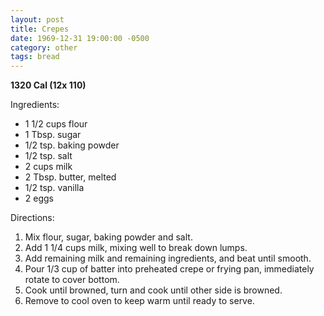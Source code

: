 ```yaml
---
layout: post
title: Crepes
date: 1969-12-31 19:00:00 -0500
category: other
tags: bread
---
```

<b>1320 Cal (12x 110)</b>
  
Ingredients:  
<ul>
 	<li>1 1/2 cups flour</li>
 	<li>1 Tbsp. sugar</li>
 	<li>1/2 tsp. baking powder</li>
 	<li>1/2 tsp. salt</li>
 	<li>2 cups milk</li>
 	<li>2 Tbsp. butter, melted</li>
 	<li>1/2 tsp. vanilla</li>
 	<li>2 eggs</li>
</ul>
Directions:  
<ol>
 	<li>Mix flour, sugar, baking powder and salt.</li>
 	<li>Add 1 1/4 cups milk, mixing well to break down lumps.</li>
 	<li>Add remaining milk and remaining ingredients, and beat until smooth.</li>
 	<li>Pour 1/3 cup of batter into preheated crepe or frying pan, immediately rotate to cover bottom.</li>
 	<li>Cook until browned, turn and cook until other side is browned.</li>
 	<li>Remove to cool oven to keep warm until ready to serve.</li>
</ol>
